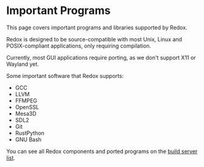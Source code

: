 # Important Programs

This page covers important programs and libraries supported by Redox.

Redox is designed to be source-compatible with most Unix, Linux and POSIX-compliant applications, only requiring compilation.

Currently, most GUI applications require porting, as we don't support X11 or Wayland yet.

Some important software that Redox supports:

- GCC
- LLVM
- FFMPEG
- OpenSSL
- Mesa3D
- SDL2
- Git
- RustPython
- GNU Bash

You can see all Redox components and ported programs on the [build server list](https://static.redox-os.org/pkg/x86_64-unknown-redox/).
